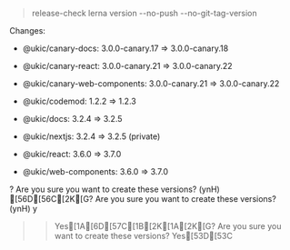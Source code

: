 
> release-check
> lerna version --no-push --no-git-tag-version


Changes:

- @ukic/canary-docs: 3.0.0-canary.17 => 3.0.0-canary.18

- @ukic/canary-react: 3.0.0-canary.21 => 3.0.0-canary.22

- @ukic/canary-web-components: 3.0.0-canary.21 => 3.0.0-canary.22

- @ukic/codemod: 1.2.2 => 1.2.3

- @ukic/docs: 3.2.4 => 3.2.5

- @ukic/nextjs: 3.2.4 => 3.2.5 (private)

- @ukic/react: 3.6.0 => 3.7.0

- @ukic/web-components: 3.6.0 => 3.7.0

? Are you sure you want to create these versions? (ynH) [56D[56C[2K[G? Are you sure you want to create these versions? (ynH) y
>> Yes[1A[6D[57C[1B[2K[1A[2K[G? Are you sure you want to create these versions? Yes[53D[53C
